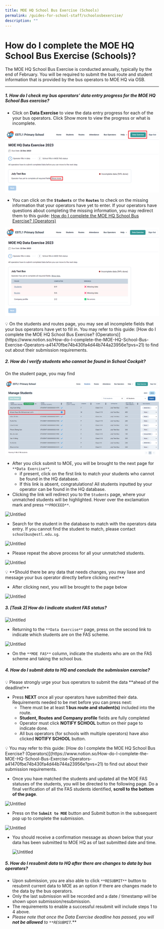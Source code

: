 ```yaml
---
title: MOE HQ School Bus Exercise (Schools)
permalink: /guides-for-school-staff/schoolosbexercise/
description: ""
---
```

How do I complete the MOE HQ School Bus Exercise (Schools)?
===========================================================

The MOE HQ School Bus Exercise is conducted annually, typically by the end of February. You will be required to submit the bus route and student information that is provided by the bus operators to MOE HQ via OSB.

* * *

##### 1\. How do I check my bus operators’ data entry progress for the MOE HQ School Bus exercise?


*   Click on **Data Exercise** to view the data entry progress for each of the your bus operators. Click Show more to view the progress or what is incomplete.

![](/images/School/MOE%20HQ%20Data%20Exercise/school-click%20on%20data%20exercise.png)

*   You can click on the **`Students`** or the **`Routes`** to check on the missing information that your operators have yet to enter. If your operators have questions about completing the missing information, you may redirect them to this guide: [How do I complete the MOE HQ School Bus Exercise? (Operators)](https://www.notion.so/How-do-I-complete-the-MOE-HQ-School-Bus-Exercise-Operators-a41470fbe74b430fa4d44b744a23956e?pvs=21)

![](/images/School/MOE%20HQ%20Data%20Exercise/school%20show%20more%20incomplete.png)

<aside> 💡 On the students and routes page, you may see all incomplete fields that your bus operators have yet to fill in. You may refer to this guide: [How do I complete the MOE HQ School Bus Exercise? (Operators)](https://www.notion.so/How-do-I-complete-the-MOE-HQ-School-Bus-Exercise-Operators-a41470fbe74b430fa4d44b744a23956e?pvs=21) to find out about their submission requirements.

</aside>

##### 2\. How do I verify students who cannot be found in School Cockpit?

On the student page, you may find 

![](/images/School/MOE%20HQ%20Data%20Exercise/school%20student%20not%20verified.png)

*   After you click submit to MOE, you will be brought to the next page for `**Data Exercise**`,
    *   if present, click on the first link to match your students who cannot be found in the HQ database.
    *   If this link is absent, congratulations! All students inputted by your operator can be found in the HQ database.
*   Clicking the link will redirect you to the `Students` page, where your unmatched students will be highlighted. Hover over the exclamation mark and press `**PROCEED**`.

![Untitled](https://s3-us-west-2.amazonaws.com/secure.notion-static.com/db459d80-4395-49dd-a0ab-4a23dfc172e0/Untitled.png)

*   Search for the student in the database to match with the operators data entry. If you cannot find the student to match, please contact `schoolbus@estl.edu.sg`.

![Untitled](https://s3-us-west-2.amazonaws.com/secure.notion-static.com/ecfcd982-9a1f-44e8-a2a6-23c23e20788d/Untitled.png)

*   Please repeat the above process for all your unmatched students.


![Untitled](https://s3-us-west-2.amazonaws.com/secure.notion-static.com/87ac8203-817a-4eab-a5d6-bc695d797848/Untitled.png)

<aside> 💡 **Should there be any data that needs changes, you may liase and message your bus operator directly before clicking next!**

</aside>

*   After clicking next, you will be brought to the page below

![Untitled](https://s3-us-west-2.amazonaws.com/secure.notion-static.com/87166d16-da16-4d5f-8283-2c0b3a546f04/Untitled.png)



##### 3\. \[Task 2\] How do I indicate student FAS status?

![Untitled](https://s3-us-west-2.amazonaws.com/secure.notion-static.com/30cdafd5-942f-42c2-acf6-684871644159/Untitled.png)

*   Returning to the `**Data Exercise**` page, press on the second link to indicate which students are on the FAS scheme.

![Untitled](https://s3-us-west-2.amazonaws.com/secure.notion-static.com/f0e77be3-9048-44c5-b064-e09f8e50c67c/Untitled.png)

*   On the `**MOE FAS**` column, indicate the students who are on the FAS scheme and taking the school bus.

##### 4\. How do I submit data to HQ and conclude the submission exercise?

<aside> 💡 Please strongly urge your bus operators to submit the data **ahead of the deadline!**

</aside>

*   Press **NEXT** once all your operators have submitted their data. Requirements needed to be met before you can press next:
    *   There must be at least **1 bus route and student(s)** included into the route.
    *   **Student, Routes and Company profile** fields are fully completed
    *   Operator must click **NOTIFY SCHOOL** button on their page to indicate done.
    *   All bus operators (for schools with multiple operators) have also clicked **NOTIFY SCHOOL** button.

<aside> 💡 You may refer to this guide: [How do I complete the MOE HQ School Bus Exercise? (Operators)](https://www.notion.so/How-do-I-complete-the-MOE-HQ-School-Bus-Exercise-Operators-a41470fbe74b430fa4d44b744a23956e?pvs=21) to find out about their submission requirements.

*   Once you have matched the students and updated all the MOE FAS statuses of the students, you will be directed to the following page. Do a final verification of all the FAS students identified, **scroll to the bottom of the page**.

![Untitled](https://s3-us-west-2.amazonaws.com/secure.notion-static.com/9015b430-51d2-4406-96c0-f824f8eb7a74/Untitled.png)

*   Press on the **`Submit to MOE`** button and Submit button in the subsequent pop up to complete the submission.

![Untitled](https://s3-us-west-2.amazonaws.com/secure.notion-static.com/59efe01e-460c-4d1a-a737-e8c2ce63aae8/Untitled.png)

*   You should receive a confirmation message as shown below that your data has been submitted to MOE HQ as of last submitted date and time.
    
    ![Untitled](https://s3-us-west-2.amazonaws.com/secure.notion-static.com/c11ffecf-e06a-440c-80ae-b23e1ee8c59d/Untitled.png)
    

##### 5\. How do I resubmit data to HQ after there are changes to data by bus operators?

*   Upon submission, you are also able to click `**RESUBMIT**` button to resubmit current data to MOE as an option if there are changes made to the data by the bus operators.
*   Only the last submission will be recorded and a date / timestamp will be shown upon submission/resubmission.
*   The requirements to enable a successful resubmit will include steps 1 to 4 above.
*   _Please note that once the Data Exercise deadline has passed, you will **not be allowed** to `**RESUBMIT`._\*\*</aside>
